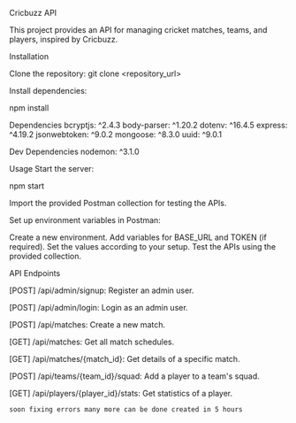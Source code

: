 Cricbuzz API

This project provides an API for managing cricket matches, teams, and players, inspired by Cricbuzz.

Installation

Clone the repository:
git clone <repository_url>

Install dependencies:

npm install

Dependencies
bcryptjs: ^2.4.3
body-parser: ^1.20.2
dotenv: ^16.4.5
express: ^4.19.2
jsonwebtoken: ^9.0.2
mongoose: ^8.3.0
uuid: ^9.0.1

Dev Dependencies
nodemon: ^3.1.0

Usage
Start the server:

npm start

Import the provided Postman collection for testing the APIs.

Set up environment variables in Postman:

Create a new environment.
Add variables for BASE_URL and TOKEN (if required).
Set the values according to your setup.
Test the APIs using the provided collection.

API Endpoints

[POST] /api/admin/signup: Register an admin user.

[POST] /api/admin/login: Login as an admin user.

[POST] /api/matches: Create a new match.

[GET] /api/matches: Get all match schedules.

[GET] /api/matches/{match_id}: Get details of a specific match.

[POST] /api/teams/{team_id}/squad: Add a player to a team's squad.

[GET] /api/players/{player_id}/stats: Get statistics of a player.

`soon fixing errors many more can be done created in 5 hours`
